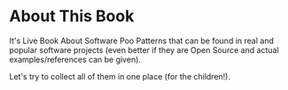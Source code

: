 # About This Book 

It's Live Book About Software Poo Patterns that can be found in real and popular software projects (even better if they are Open Source and actual examples/references can be given). 

Let's try to collect all of them in one place (for the children!).
